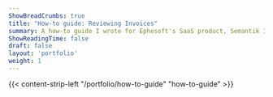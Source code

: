 ```yaml
---
ShowBreadCrumbs: true
title: "How-to guide: Reviewing Invoices"
summary: A how-to guide I wrote for Ephesoft's SaaS product, Semantik Invoice, on how to review invoices once data has been processed through the AI engine.
ShowReadingTime: false
draft: false
layout: 'portfolio'
weight: 1
---
```


{{< content-strip-left "/portfolio/how-to-guide" "how-to-guide" >}}